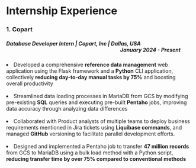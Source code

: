 # Internship Experience

### 1. Copart
  ##### <b>Database Developer Intern | Copart, Inc | Dallas, USA &emsp;&emsp;&emsp;&emsp;&emsp;&emsp;&emsp;&emsp;&emsp;&emsp;&emsp;&emsp;&emsp;&emsp;&emsp;&emsp;&emsp;&emsp;&emsp;&emsp;&emsp;&emsp;January 2024 - Present</b>
  <li>Developed a comprehensive <b>reference data management</b> web application using the Flask framework and a <b>Python</b> CLI application, collectively <b>reducing day-to-day manual tasks by 75%</b> and boosting overall productivity</li>
  </br>
<li>Streamlined data loading processes in MariaDB from GCS by modifying pre-existing <b>SQL</b> queries and executing pre-built <b>Pentaho</b> jobs, improving data accuracy through analyzing data differences</li> 
</br>
<li>Collaborated with Product analysts of multiple teams to deploy business requirements mentioned in Jira tickets using <b>Liquibase commands</b>, and managed <b>GitHub</b> versioning to facilitate parallel development efforts.</li>
</br>
<li>Designed and implemented a Pentaho job to transfer <b>47 million records</b> from GCS to MariaDB using a bulk load method with a Python script, <b>reducing transfer time by over 75% compared to conventional methods</b></li>

